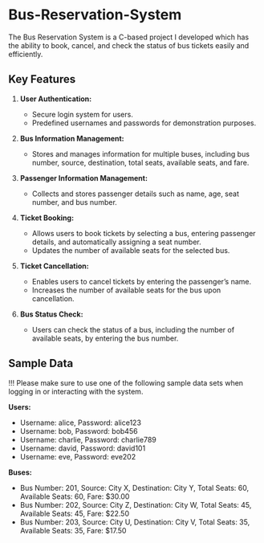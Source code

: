# Bus-Reservation-System

The Bus Reservation System is a C-based project I developed which has the ability to book, cancel, and check the status of bus tickets easily and efficiently.

## Key Features

1. **User Authentication:**
   - Secure login system for users.
   - Predefined usernames and passwords for demonstration purposes.

2. **Bus Information Management:**
   - Stores and manages information for multiple buses, including bus number, source, destination, total seats, available seats, and fare.

3. **Passenger Information Management:**
   - Collects and stores passenger details such as name, age, seat number, and bus number.

4. **Ticket Booking:**
   - Allows users to book tickets by selecting a bus, entering passenger details, and automatically assigning a seat number.
   - Updates the number of available seats for the selected bus.

5. **Ticket Cancellation:**
   - Enables users to cancel tickets by entering the passenger’s name.
   - Increases the number of available seats for the bus upon cancellation.

6. **Bus Status Check:**
   - Users can check the status of a bus, including the number of available seats, by entering the bus number.

## Sample Data

!!! Please make sure to use one of the following sample data sets when logging in or interacting with the system.

**Users:**
- Username: alice, Password: alice123
- Username: bob, Password: bob456
- Username: charlie, Password: charlie789
- Username: david, Password: david101
- Username: eve, Password: eve202

**Buses:**
- Bus Number: 201, Source: City X, Destination: City Y, Total Seats: 60, Available Seats: 60, Fare: $30.00
- Bus Number: 202, Source: City Z, Destination: City W, Total Seats: 45, Available Seats: 45, Fare: $22.50
- Bus Number: 203, Source: City U, Destination: City V, Total Seats: 35, Available Seats: 35, Fare: $17.50

